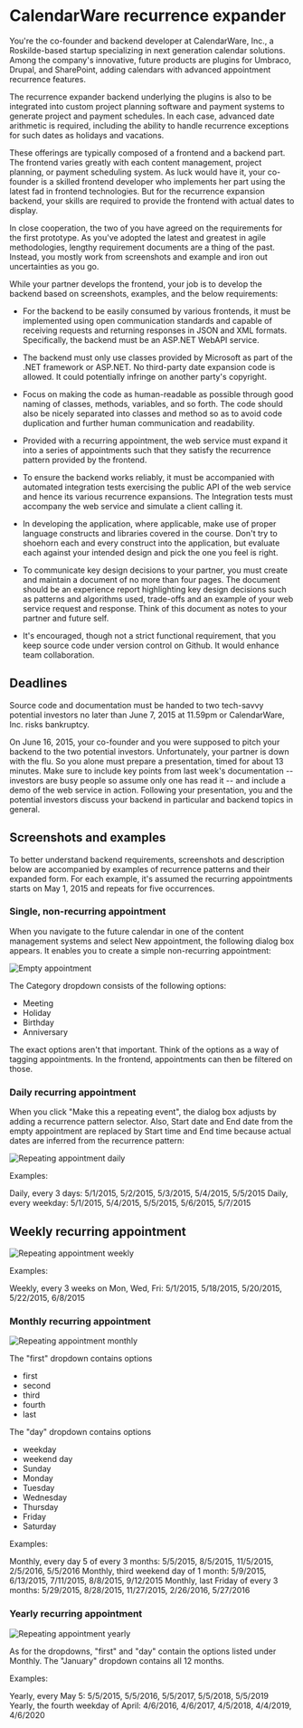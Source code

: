 # CalendarWare recurrence expander

You're the co-founder and backend developer at CalendarWare, Inc., a
Roskilde-based startup specializing in next generation calendar
solutions. Among the company's innovative, future products are plugins for
Umbraco, Drupal, and SharePoint, adding calendars with advanced
appointment recurrence features. 

The recurrence expander backend underlying
the plugins is also to be integrated into custom project planning
software and payment systems to generate project and payment
schedules. In each case, advanced date arithmetic is
required, including the ability to handle recurrence exceptions for
such dates as holidays and vacations.

These offerings are typically composed of a frontend and a backend
part. The frontend varies greatly with each content management,
project planning, or payment scheduling system. As luck would have it,
your co-founder is a skilled frontend developer who implements her
part using the latest fad in frontend technologies. But for the 
recurrence expansion backend, your skills are required to provide the
frontend with actual dates to display.

In close cooperation, the two of you have agreed on the requirements
for the first prototype. As you've adopted the latest and greatest in
agile methodologies, lengthy requirement documents are a
thing of the past. Instead, you mostly work from screenshots and
example and iron out uncertainties as you go.

While your partner develops the frontend, your job is to develop the
backend based on screenshots, examples, and the below requirements:

  - For the backend to be easily consumed by various frontends, it
    must be implemented using open communication standards and capable
    of receiving requests and returning responses in JSON and XML
    formats. Specifically, the backend must be an ASP.NET WebAPI
    service.

  - The backend must only use classes provided by Microsoft as
    part of the .NET framework or ASP.NET. No third-party
	date expansion code is allowed. It could potentially infringe on 
	another party's copyright.

  - Focus on making the code as human-readable as possible through
    good naming of classes, methods, variables, and so forth. The code
    should also be nicely separated into classes and method so as to
    avoid code duplication and further human communication and readability.

  - Provided with a recurring appointment, the web service must expand
    it into a series of appointments such that they satisfy the 
	recurrence pattern provided by the frontend. 

  - To ensure the backend works reliably, it must be accompanied with
    automated integration tests exercising the public API of the web 
	service and hence its various recurrence expansions. The Integration 
	tests must accompany the web service and simulate a client calling it.

  - In developing the application, where applicable, make use of
    proper language constructs and libraries covered in the
    course. Don't try to shoehorn each and every construct into the
    application, but evaluate each against your intended design and
    pick the one you feel is right.

  - To communicate key design decisions to your partner, you must
    create and maintain a document of no more than four pages. The
    document should be an experience report highlighting key design 
	decisions such as patterns and algorithms
    used, trade-offs and an example of your web service request and
    response. Think of this document as notes to your partner and
    future self.

  - It's encouraged, though not a strict functional requirement, that 
    you keep source code under version control on Github. It would
	enhance team collaboration.

## Deadlines

Source code and documentation must be handed to two tech-savvy
potential investors no later than June 7, 2015 at 11.59pm or
CalendarWare, Inc. risks bankruptcy.

On June 16, 2015, your co-founder and you were supposed to pitch
your backend to the two potential investors. Unfortunately, your 
partner is down with the flu. So you alone must prepare a presentation,
timed for about 13 minutes. Make sure to include key points from last 
week's documentation -- investors are busy people so assume only one 
has read it -- and include a demo of the web service in action. 
Following your presentation, you and the potential investors discuss 
your backend in particular and backend topics in general.

## Screenshots and examples

To better understand backend requirements, screenshots and description below are
accompanied by examples of recurrence patterns and their expanded form. For 
each example, it's assumed the recurring appointments starts on May 1, 2015 and
repeats for five occurrences.

### Single, non-recurring appointment

When you navigate to the future calendar in one of the content management systems 
and select New appointment, the following dialog box appears. It enables you to 
create a simple non-recurring appointment:

![Empty appointment](Empty-appointment.png)

The Category dropdown consists of the following options:

  - Meeting
  - Holiday
  - Birthday
  - Anniversary

The exact options aren't that important. Think of the options as a way of
tagging appointments. In the frontend, appointments can then be filtered 
on those.

### Daily recurring appointment

When you click "Make this a repeating event", the dialog box adjusts by
adding a recurrence pattern selector. Also, Start date and End date 
from the empty appointment are replaced by Start time
and End time because actual dates are inferred from the recurrence
pattern:

![Repeating appointment daily](Repeating-appointment-daily.png)

Examples: 

Daily, every 3 days: 5/1/2015, 5/2/2015, 5/3/2015, 5/4/2015, 5/5/2015
Daily, every weekday: 5/1/2015, 5/4/2015, 5/5/2015, 5/6/2015, 5/7/2015

## Weekly recurring appointment

![Repeating appointment weekly](Repeating-appointment-weekly.png)

Examples: 

Weekly, every 3 weeks on Mon, Wed, Fri: 5/1/2015, 5/18/2015, 5/20/2015, 5/22/2015, 6/8/2015

### Monthly recurring appointment

![Repeating appointment monthly](Repeating-appointment-monthly.png)

The "first" dropdown contains options

  - first
  - second
  - third
  - fourth
  - last

The "day" dropdown contains options

  - weekday
  - weekend day
  - Sunday
  - Monday
  - Tuesday
  - Wednesday
  - Thursday
  - Friday
  - Saturday

Examples:

Monthly, every day 5 of every 3 months: 5/5/2015, 8/5/2015, 11/5/2015, 2/5/2016, 5/5/2016
Monthly, third weekend day of 1 month: 5/9/2015, 6/13/2015, 7/11/2015, 8/8/2015, 9/12/2015
Monthly, last Friday of every 3 months: 5/29/2015, 8/28/2015, 11/27/2015, 2/26/2016, 5/27/2016

### Yearly recurring appointment

![Repeating appointment yearly](Repeating-appointment-yearly.png)

As for the dropdowns, "first" and "day" contain the options listed under Monthly. The
"January" dropdown contains all 12 months.

Examples:

Yearly, every May 5: 5/5/2015, 5/5/2016, 5/5/2017, 5/5/2018, 5/5/2019
Yearly, the fourth weekday of April: 4/6/2016, 4/6/2017, 4/5/2018, 4/4/2019, 4/6/2020



